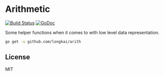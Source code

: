 Arithmetic
===
[![Build Status](https://travis-ci.org/longkai/arith.svg?branch=master)](https://travis-ci.org/longkai/arith)
[![GoDoc](https://godoc.org/github.com/longkai/arith?status.svg)](https://godoc.org/github.com/longkai/arith)

Some helper functions when it comes to with low level data representation.

```sh
go get -u github.com/longkai/arith
```
## License
MIT

